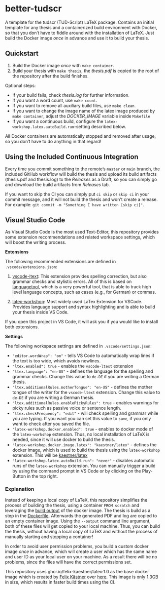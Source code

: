 # better-tudscr
A template for the tudscr (TUD-Script) LaTeX package. Contains an initial template for any thesis and a containerized build environment with Docker, so that you don’t have to fiddle around with the installation of LaTeX. Just build the Docker image _once_ in advance and use it to build your thesis.

## Quickstart

1. Build the Docker image _once_ with `make container`. 
2. Build your thesis with `make thesis`, the *thesis.pdf* is copied to the root of the repository after the build finishes.

Optional steps:

* If your build fails, check *thesis.log* for further information.
* If you want a word count, use `make count`.
* If you want to remove all auxiliary build files, use `make clean`.
* If you want to change the image name of the latex image produced by `make container`, adjust the _DOCKER_IMAGE_ variable inside `Makefile`
* If you want a continuous build, configure the `latex-workshop.latex.autoBuild.run`-setting described below.

All Docker containers are automatically stopped and removed after usage, so you don’t have to do anything in that regard!

## Using the Included Continuous Integration

Every time you commit something to the remote’s `master` or `main` branch, the included GitHub workflow will build the thesis and upload its build artifacts (thesis.pdf and thesis.log) to the *Releases* as a Draft, so you can simply go and download the build artifacts from *Releases* tab.

If you want to skip the CI you can simply put `ci skip` or `skip ci` in your commit message, and it will not build the thesis and won't create a release. For example: `git commit -m "Something I have written [skip ci]"`.

## Visual Studio Code

As Visual Studio Code is the most used Text-Editor, this repository provides some extension recommendations and related workspace settings, which will boost the writing process.

**Extensions**

The following recommended extensions are defined in `.vscode/extensions.json`:

1. [vscode-ltext](https://github.com/valentjn/vscode-ltex): This extension provides spelling correction, but also grammar checks and stylistic errors. All of this is based on  [languagetool](https://languagetool.org/de), which is a very powerful tool, that is able to track high level language concepts, such as cases (e.g., for German) or commas.

2. [latex-workshop](https://github.com/James-Yu/LaTeX-Workshop): Most widely used LaTex Extension for VSCode. Provides language support and syntax highlighting and is able to build your thesis inside VS Code.

If you open this project in VS Code, it will ask you if you would like to install both extensions.

**Settings**

The following workspace settings are defined in `.vscode/settings.json`:

- `"editor.wordWrap": "on"` - tells VS Code to automatically wrap lines if the text is too wide, which avoids newlines.
- `"ltex.enabled": true` - enables the `vscode-ltext` extension
- `"ltex.language": "en-US"` - defines the language for the spelling and grammar checks. Change this value to `de-DE` if you are writing a German thesis.
- `"ltex.additionalRules.motherTongue": "en-US"` - defines the mother tongue of the writer for the `vscode-ltext` extension. Change this value to `de-DE` if you are writing a German thesis.
- `"ltex.additionalRules.enablePickyRules": true` - enables warnings for picky rules such as passive voice or sentence length.
- `"ltex.checkFrequency": "edit"` - will check spelling and grammar while you are typing. If you want you can set this value to `save`, if you only want to check after you saved the file.
- `"latex-workshop.docker.enabled": true` - enables to docker mode of the `latex-workshop` extension. Thus, no local installation of LaTeX is needed, since it will use docker to build the thesis.
- `"latex-workshop.docker.image.latex": "kaestner/latex"` - defines the docker image, which is used to build the thesis using the `latex-workshop` extension. This will be [kaestner/latex](https://hub.docker.com/repository/docker/kaestner/latex)
- `"latex-workshop.latex.autoBuild.run": "never"` - disables automatic runs of the `latex-workshop` extension. You can manually trigger a build by using the command prompt in VS Code or by clicking on the Play-Button in the top right.

### Explanation

Instead of keeping a local copy of LaTeX, this repository simplifies the process of building the thesis, using a container `FROM scratch` and leveraging the [build output](https://docs.docker.com/engine/reference/commandline/build/#custom-build-outputs) of the docker image. The thesis is build as a step in the [Dockerfile](./Dockerfile). Afterwards the generated PDF and log are copied to an empty container image. Using the `--output` command line argument, both of these files will get copied to your local machine. Thus, you can build the thesis, without having a local copy of LaTeX and without the process of manually starting and stopping a container!

In order to avoid user permission problems, you build a custom docker image _once_ in advance, which will create a user which has the same name and user ID as your local user on your machine. As a result there will be no problems, since the files will have the correct permissions set.

This repository uses ghcr.io/felix-kaestner/latex:1.0 as the base docker image which is created by [Felix Kästner](https://felix-kaestner.com) over [here](https://github.com/felix-kaestner/latex). This image is only 1.3GB in size, which results in faster build times using the CI.
